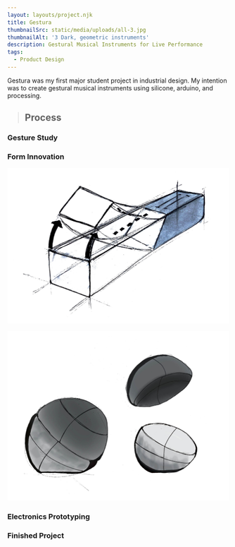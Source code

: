 ```yaml
---
layout: layouts/project.njk
title: Gestura
thumbnailSrc: static/media/uploads/all-3.jpg
thumbnailAlt: '3 Dark, geometric instruments'
description: Gestural Musical Instruments for Live Performance
tags:
  - Product Design
---
```

Gestura was my first major student project in industrial design. My intention was to create gestural musical instruments using silicone, arduino, and processing.

> ## Process



### Gesture Study



### Form Innovation

![Sketch of a rectangular instrument bending](static/media/uploads/rect-good.jpg "Gestura Bend")

![Circular Instrument, with 2 hemispheres separating](static/media/uploads/circ_brushed.jpg "Gestura Wave")

### Electronics Prototyping

### Finished Project
